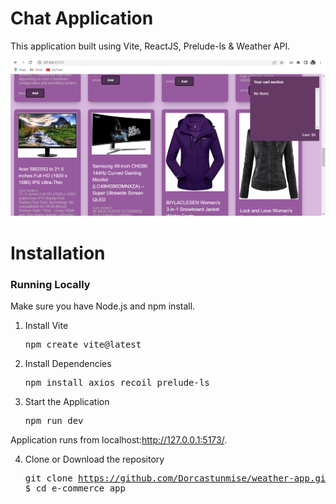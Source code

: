 
# Chat Application
  This application built using Vite, ReactJS, Prelude-ls & Weather API.
  
  ![s2](./public/Screenshot%20(206).png)

 
# Installation

### Running Locally

Make sure you have Node.js and npm install.

  1.  Install Vite
      <pre>npm create vite@latest</pre>

  2. Install Dependencies
      <pre>npm install axios recoil prelude-ls </pre>
      
  3. Start the Application
     <pre>npm run dev</pre>
  Application runs from localhost:http://127.0.0.1:5173/.
      
  4. Clone or Download the repository 
    <pre>git clone https://github.com/Dorcastunmise/weather-app.git
    $ cd e-commerce app</pre>
  

  
  

